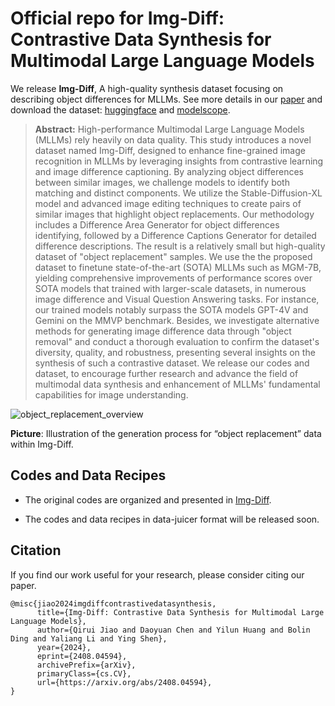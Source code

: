 # Official repo for **Img-Diff: Contrastive Data Synthesis for Multimodal Large Language Models**

We release **Img-Diff**,  A high-quality synthesis dataset focusing on describing object differences for MLLMs. See more details in our [paper](https://arxiv.org/abs/2408.04594) and download the dataset: [huggingface](https://huggingface.co/datasets/datajuicer/Img-Diff) and [modelscope](https://modelscope.cn/datasets/Data-Juicer/Img-Diff). 

> 
>
> **Abstract:** High-performance Multimodal Large Language Models (MLLMs) rely heavily on data quality. This study introduces a novel dataset named Img-Diff, designed to enhance fine-grained image recognition in MLLMs by leveraging insights from contrastive learning and image difference captioning. By analyzing object differences between similar images, we challenge models to identify both matching and distinct components. We utilize the Stable-Diffusion-XL model and advanced image editing techniques to create pairs of similar images that highlight object replacements. Our methodology includes a Difference Area Generator for object differences identifying, followed by a Difference Captions Generator for detailed difference descriptions. The result is a relatively small but high-quality dataset of "object replacement" samples. We use the the proposed dataset to finetune state-of-the-art (SOTA) MLLMs such as MGM-7B, yielding comprehensive improvements of performance scores over SOTA models that trained with larger-scale datasets, in numerous image difference and Visual Question Answering tasks. For instance, our trained models notably surpass the SOTA models GPT-4V and Gemini on the MMVP benchmark. Besides, we investigate alternative methods for generating image difference data through "object removal" and conduct a thorough evaluation to confirm the dataset's diversity, quality, and robustness, presenting several insights on the synthesis of such a contrastive dataset. We release our codes and dataset, to encourage further research and advance the field of multimodal data synthesis and enhancement of MLLMs' fundamental capabilities for image understanding.


![object_replacement_overview](https://img.alicdn.com/imgextra/i1/O1CN01Ut5eAM1TseaW5g17W_!!6000000002438-2-tps-3970-1778.png)

**Picture**: Illustration of the generation process for “object replacement” data within Img-Diff.




## Codes and Data Recipes

- The original codes are organized and presented in [Img-Diff](https://github.com/modelscope/data-juicer/tree/ImgDiff/Img-Diff).

- The codes and data recipes in data-juicer format will be released soon.






## Citation

If you find our work useful for your research, please consider citing our paper.

```
@misc{jiao2024imgdiffcontrastivedatasynthesis,
      title={Img-Diff: Contrastive Data Synthesis for Multimodal Large Language Models}, 
      author={Qirui Jiao and Daoyuan Chen and Yilun Huang and Bolin Ding and Yaliang Li and Ying Shen},
      year={2024},
      eprint={2408.04594},
      archivePrefix={arXiv},
      primaryClass={cs.CV},
      url={https://arxiv.org/abs/2408.04594}, 
}
```